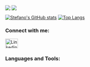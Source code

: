 <img align="center" src="https://github-readme-stats.vercel.app/api?username=StefanoFerrari0&theme=radical&count_private=true" />
<img align="center" src="https://github-readme-stats.vercel.app/api/top-langs/?username=StefanoFerrari0&theme=radical&exclude_repo=MundoPc" />

[![Stefano's GitHub stats](https://github-readme-stats.vercel.app/api?username=StefanoFerrari0&theme=radical&count_private=true)](https://github.com/anuraghazra/github-readme-stats)
[![Top Langs](https://github-readme-stats.vercel.app/api/top-langs/?username=StefanoFerrari0&theme=radical&exclude_repo=MundoPc)](https://github.com/anuraghazra/github-readme-stats)

<h3 align="left">Connect with me:</h3>
<p align="left">
<a href="https://www.linkedin.com/in/stefanoferrari0/" target="blank"><img align="center" src="https://cdn.jsdelivr.net/npm/simple-icons@3.0.1/icons/linkedin.svg" alt="Linkedin" height="30" width="40" style={{backgroundColor: "white"}} /></a>
</p>

<h3 align="left">Languages and Tools:</h3>
